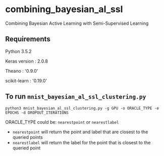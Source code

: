 # combining_bayesian_al_ssl
Combining Bayesian Active Learning with Semi-Supervised Learning


## Requirements
Python 3.5.2

Keras version : 2.0.8

Theano : '0.9.0'

scikit-learn : '0.19.0'

## To run `mnist_bayesian_al_ssl_clustering.py`

```
python3 mnist_bayesian_al_ssl_clustering.py -g GPU -o ORACLE_TYPE -e EPOCHS -d DROPOUT_ITERATIONS
```

ORACLE_TYPE could be: `nearestpoint` or `nearestlabel`

- `nearestpoint` will return the point and label that are closest to the queried points
- `nearestlabel` will return the label for the point that is closest to the queried point

